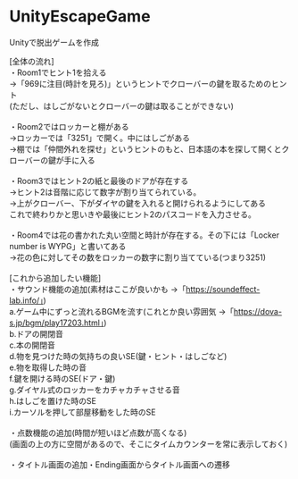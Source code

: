 # UnityEscapeGame<br>
Unityで脱出ゲームを作成<br>

[全体の流れ]<br>
・Room1でヒント1を拾える<br>
→「969に注目(時計を見ろ)」というヒントでクローバーの鍵を取るためのヒント<br>
(ただし、はしごがないとクローバーの鍵は取ることができない)<br>
<br>
・Room2ではロッカーと棚がある<br>
→ロッカーでは「3251」で開く。中にはしごがある<br>
→棚では「仲間外れを探せ」というヒントのもと、日本語の本を探して開くとクローバーの鍵が手に入る<br>
<br>
・Room3ではヒント2の紙と最後のドアが存在する<br>
→ヒント2は音階に応じて数字が割り当てられている。<br>
→上がクローバー、下がダイヤの鍵を入れると開けられるようにしてある<br>
これで終わりかと思いきや最後にヒント2のパスコードを入力させる。<br>
<br>
・Room4では花の書かれた丸い空間と時計が存在する。その下には「Locker number is WYPG」と書いてある<br>
→花の色に対してその数をロッカーの数字に割り当てている(つまり3251)<br>
<br>
[これから追加したい機能]<br>
・サウンド機能の追加(素材はここが良いかも →「https://soundeffect-lab.info/」)<br>
  a.ゲーム中にずっと流れるBGMを流す(これとか良い雰囲気 →「https://dova-s.jp/bgm/play17203.html」)<br>
  b.ドアの開閉音<br>
  c.本の開閉音<br>
  d.物を見つけた時の気持ちの良いSE(鍵・ヒント・はしごなど)<br>
  e.物を取得した時の音<br>
  f.鍵を開ける時のSE(ドア・鍵)<br>
  g.ダイヤル式のロッカーをカチャカチャさせる音<br>
  h.はしごを置けた時のSE<br>
  i.カーソルを押して部屋移動をした時のSE<br>
  <br>
・点数機能の追加(時間が短いほど点数が高くなる)<br>
(画面の上の方に空間があるので、そこにタイムカウンターを常に表示しておく)<br>
<br>
・タイトル画面の追加・Ending画面からタイトル画面への遷移<br>

